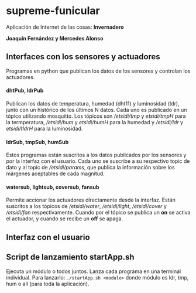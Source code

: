 # supreme-funicular

Aplicación de Internet de las cosas: **Invernadero**

**Joaquín Fernández y Mercedes Alonso**

## Interfaces con los sensores y actuadores
Programas en python que publican los datos de los sensores y controlan los actuadores.

#### dhtPub, ldrPub
Publican los datos de temperatura, humedad (dht11) y luminosidad (ldr), junto con un histórico de los últimos N datos. Cada uno es publicado en un tópico utilizando mosquitto. Los tópicos son */etsidi/tmp* y *etsidi/tmpH* para la termperatura, */etsidi/hum* y *etsidi/humH* para la humedad y */etsidi/ldr* y *etsidi/tldrH* para la luminosidad.

#### ldrSub, tmpSub, humSub
Estos programas están suscritos a los datos publicados por los sensores y por la interfaz con el usuario. Cada uno se suscribe a su respectivo topic de dato y al topic de */etsidi/params*, que publica la información sobre los márgenes aceptables de cada magnitud.

#### watersub, lightsub, coversub, fansub
Permite accionar los actuadores directamente desde la interfaz. Están suscritos a los tópicos de */etsidi/water*, */etsidi/light*, */etsidi/cover* y */etsidi/fan* respectivamente. Cuando por el tópico se publica un **on** se activa el actuador, y cuando se recibe un **off** se apaga.

## Interfaz con el usuario

## Script de lanzamiento startApp.sh
Ejecuta un módulo o todos juntos. Lanza cada programa en una terminal individual. Para lanzarlo: `./startApp.sh <module>`
donde módulo es ldr, tmp, hum o all (para toda la aplicación).
